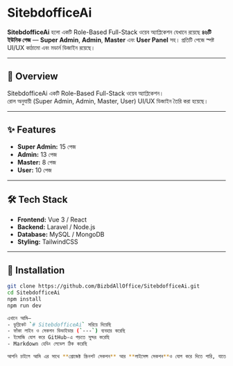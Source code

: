 # SitebdofficeAi

**SitebdofficeAi** হলো একটি Role-Based Full-Stack ওয়েব অ্যাপ্লিকেশন যেখানে রয়েছে **৪৬টি ইউনিক পেজ** — **Super Admin**, **Admin**, **Master** এবং **User Panel** সহ। প্রতিটি পেজে স্পষ্ট UI/UX কাঠামো এবং মডার্ন ডিজাইন রয়েছে।

---

## 📖 Overview
SitebdofficeAi একটি Role-Based Full-Stack ওয়েব অ্যাপ্লিকেশন।  
রোল অনুযায়ী (Super Admin, Admin, Master, User) UI/UX ডিজাইন তৈরি করা হয়েছে।

---

## ✨ Features
- **Super Admin:** 15 পেজ
- **Admin:** 13 পেজ
- **Master:** 8 পেজ
- **User:** 10 পেজ

---

## 🛠 Tech Stack
- **Frontend:** Vue 3 / React  
- **Backend:** Laravel / Node.js  
- **Database:** MySQL / MongoDB  
- **Styling:** TailwindCSS  

---

## 🚀 Installation
```bash
git clone https://github.com/BizbdAllOffice/SitebdofficeAi.git
cd SitebdofficeAi
npm install
npm run dev

এখানে আমি—  
- ডুপ্লিকেট `# SitebdofficeAi` সরিয়ে দিয়েছি  
- ফাঁকা লাইন ও সেকশন ডিভাইডার (`---`) ব্যবহার করেছি  
- ইমোজি যোগ করে GitHub-এ পড়তে সুন্দর করেছি  
- Markdown হেডিং লেভেল ঠিক করেছি  

আপনি চাইলে আমি এর সাথে **প্রোজেক্ট স্ক্রিনশট সেকশন** আর **লাইসেন্স সেকশন**ও যোগ করে দিতে পারি, যাতে GitHub-এ আরও প্রফেশনাল দেখায়।  
